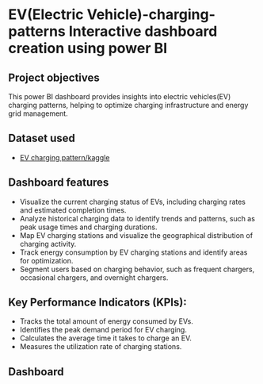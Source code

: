 # EV(Electric Vehicle)-charging-patterns Interactive dashboard creation using power BI
## Project objectives
This power BI dashboard provides insights into electric vehicles(EV) charging patterns, helping to optimize charging infrastructure and energy grid management. 
## Dataset used
- <a href = "https://github.com/abebag2022/EV-charging-pattern/blob/main/ev_charging_patterns.csv">EV charging pattern/kaggle</a>
## Dashboard features
-	Visualize the current charging status of EVs, including charging rates and estimated completion times.
-	Analyze historical charging data to identify trends and patterns, such as peak usage times and charging durations.
-	Map EV charging stations and visualize the geographical distribution of charging activity.
-	Track energy consumption by EV charging stations and identify areas for optimization.
-	Segment users based on charging behavior, such as frequent chargers, occasional chargers, and overnight chargers.
## Key Performance Indicators (KPIs):
- Tracks the total amount of energy consumed by EVs.
- Identifies the peak demand period for EV charging.
- Calculates the average time it takes to charge an EV.
- Measures the utilization rate of charging stations.
## Dashboard 


